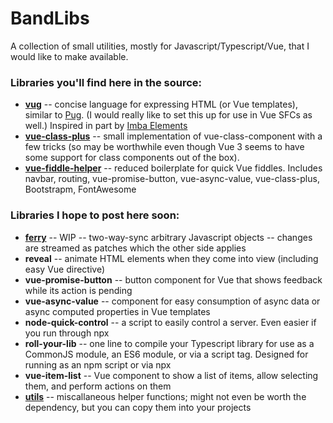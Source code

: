 # BandLibs

A collection of small utilities, mostly for Javascript/Typescript/Vue, that I would like to make available.

### Libraries you'll find here in the source:
- **[vug](vug/)** -- concise language for expressing HTML (or Vue templates), similar to [Pug](https://pugjs.org/). (I would really like to set this up for use in Vue SFCs as well.) Inspired in part by [Imba Elements](https://imba.io/docs/tags)
- **[vue-class-plus](vue-class-plus/)** -- small implementation of vue-class-component with a few tricks (so may be worthwhile even though Vue 3 seems to have some support for class components out of the box).
- **[vue-fiddle-helper](vue-fiddle-helper/)** -- reduced boilerplate for quick Vue fiddles. Includes navbar, routing, vue-promise-button, vue-async-value, vue-class-plus, Bootstrapm, FontAwesome

### Libraries I hope to post here soon:
- **[ferry](ferry/)** -- WIP -- two-way-sync arbitrary Javascript objects -- changes are streamed as patches which the other side applies
- **reveal** -- animate HTML elements when they come into view (including easy Vue directive)
- **vue-promise-button** -- button component for Vue that shows feedback while its action is pending
- **vue-async-value** -- component for easy consumption of async data or async computed properties in Vue templates
- **node-quick-control** -- a script to easily control a server. Even easier if you run through npx
- **roll-your-lib** -- one line to compile your Typescript library for use as a CommonJS module, an ES6 module, or via a script tag. Designed for running as an npm script or via npx
- **vue-item-list** -- Vue component to show a list of items, allow selecting them, and perform actions on them
- **[utils](utils/)** -- miscallaneous helper functions; might not even be worth the dependency, but you can copy them into your projects